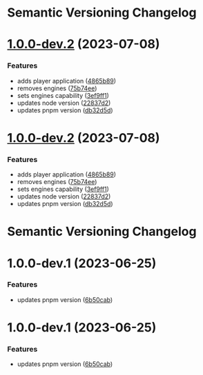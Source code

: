 # Semantic Versioning Changelog

# [1.0.0-dev.2](https://github.com/iivanovw7/sandbox/compare/v1.0.0-dev.1...v1.0.0-dev.2) (2023-07-08)


### Features

* adds player application ([4865b89](https://github.com/iivanovw7/sandbox/commit/4865b89e5e590821b5443a254417f5904e2f50bc))
* removes engines ([75b74ee](https://github.com/iivanovw7/sandbox/commit/75b74eeecab4ba08cf4dc0cbc5d76d277364ca8c))
* sets engines capability ([3ef9ff1](https://github.com/iivanovw7/sandbox/commit/3ef9ff1025c3b15f711f348c08ad23e00cd0fc35))
* updates node version ([22837d2](https://github.com/iivanovw7/sandbox/commit/22837d2bdf42fdd19dc794b56d9de4108d922d2a))
* updates pnpm version ([db32d5d](https://github.com/iivanovw7/sandbox/commit/db32d5d0c9e9f28ab1b885dddeaeda3c4e7fee19))

# [1.0.0-dev.2](https://github.com/iivanovw7/sandbox/compare/v1.0.0-dev.1...v1.0.0-dev.2) (2023-07-08)


### Features

* adds player application ([4865b89](https://github.com/iivanovw7/sandbox/commit/4865b89e5e590821b5443a254417f5904e2f50bc))
* removes engines ([75b74ee](https://github.com/iivanovw7/sandbox/commit/75b74eeecab4ba08cf4dc0cbc5d76d277364ca8c))
* sets engines capability ([3ef9ff1](https://github.com/iivanovw7/sandbox/commit/3ef9ff1025c3b15f711f348c08ad23e00cd0fc35))
* updates node version ([22837d2](https://github.com/iivanovw7/sandbox/commit/22837d2bdf42fdd19dc794b56d9de4108d922d2a))
* updates pnpm version ([db32d5d](https://github.com/iivanovw7/sandbox/commit/db32d5d0c9e9f28ab1b885dddeaeda3c4e7fee19))

# Semantic Versioning Changelog

# 1.0.0-dev.1 (2023-06-25)


### Features

* updates pnpm version ([6b50cab](https://github.com/iivanovw7/sandbox/commit/6b50caba48b91f9775adf7d4187e858353e5db5e))

# 1.0.0-dev.1 (2023-06-25)


### Features

* updates pnpm version ([6b50cab](https://github.com/iivanovw7/sandbox/commit/6b50caba48b91f9775adf7d4187e858353e5db5e))
